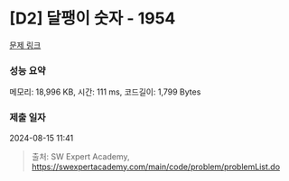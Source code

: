 # [D2] 달팽이 숫자 - 1954 

[문제 링크](https://swexpertacademy.com/main/code/problem/problemDetail.do?contestProbId=AV5PobmqAPoDFAUq) 

### 성능 요약

메모리: 18,996 KB, 시간: 111 ms, 코드길이: 1,799 Bytes

### 제출 일자

2024-08-15 11:41



> 출처: SW Expert Academy, https://swexpertacademy.com/main/code/problem/problemList.do
